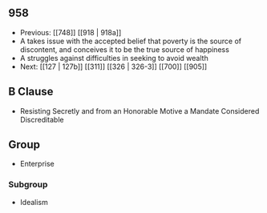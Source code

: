 ## 958
- Previous: [[748]] [[918 | 918a]] 
- A takes issue with the accepted belief that poverty is the source of discontent, and conceives it to be the true source of happiness
- A struggles against difficulties in seeking to avoid wealth
- Next: [[127 | 127b]] [[311]] [[326 | 326-3]] [[700]] [[905]] 

## B Clause
- Resisting Secretly and from an Honorable Motive a Mandate Considered Discreditable

## Group
- Enterprise

### Subgroup
- Idealism

